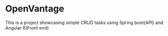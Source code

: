 # OpenVantage 

This is a project showcasing simple CRUD tasks using Spring boot(API) and Angular 6(Front end)
